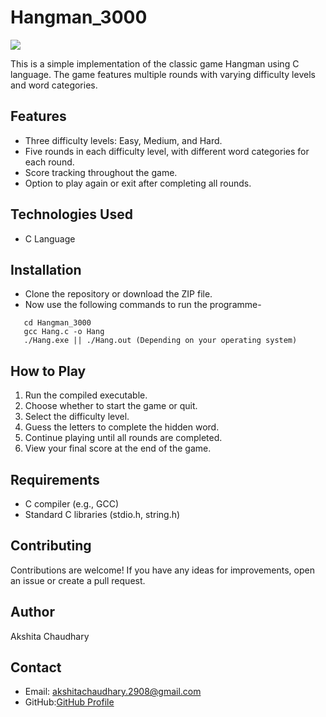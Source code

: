 # Hangman_3000
![](https://play-lh.googleusercontent.com/3vU01hZIomX95xALi7bH1l2OEHFLZYvYsEx0OIjUS1FIPNrIua56phuSd8Fy4Yg9mMM)

This is a simple implementation of the classic game Hangman using C language. The game features multiple rounds with varying difficulty levels and word categories.

## Features

- Three difficulty levels: Easy, Medium, and Hard.
- Five rounds in each difficulty level, with different word categories for each round.
- Score tracking throughout the game.
- Option to play again or exit after completing all rounds.

## Technologies Used
- C Language

## Installation
- Clone the repository or download the ZIP file.
- Now use the following commands to run the programme-
 ```
    cd Hangman_3000
    gcc Hang.c -o Hang
    ./Hang.exe || ./Hang.out (Depending on your operating system)
```

## How to Play

1. Run the compiled executable.
2. Choose whether to start the game or quit.
3. Select the difficulty level.
4. Guess the letters to complete the hidden word.
5. Continue playing until all rounds are completed.
6. View your final score at the end of the game.

## Requirements

- C compiler (e.g., GCC)
- Standard C libraries (stdio.h, string.h)

## Contributing
Contributions are welcome! If you have any ideas for improvements, open an issue or create a pull request.

## Author
Akshita Chaudhary

## Contact
- Email: akshitachaudhary.2908@gmail.com
- GitHub:[GitHub Profile](github.com/Aksh2908)

